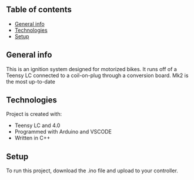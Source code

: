 ## Table of contents
* [General info](#general-info)
* [Technologies](#technologies)
* [Setup](#setup)

## General info
This is an ignition system designed for motorized bikes. It runs off of a Teensy LC connected to a coil-on-plug through a conversion board. 
Mk2 is the most up-to-date
	
## Technologies
Project is created with:
* Teensy LC and 4.0
* Programmed with Arduino and VSCODE
* Written in C++
	
## Setup
To run this project, download the .ino file and upload to your controller.
